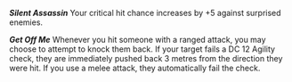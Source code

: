***Silent Assassin***
Your critical hit chance increases by +5 against surprised enemies.


***Get Off Me***
Whenever you hit someone with a ranged attack, you may choose to attempt to knock them back. If your target fails a DC 12 Agility check, they are immediately pushed back 3 metres from the direction they were hit. If you use a melee attack, they automatically fail the check.
